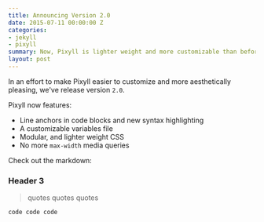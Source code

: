 ```yaml
---
title: Announcing Version 2.0
date: 2015-07-11 00:00:00 Z
categories:
- jekyll
- pixyll
summary: Now, Pixyll is lighter weight and more customizable than before.
layout: post
---
```


In an effort to make Pixyll easier to customize and more aesthetically pleasing, we've release version `2.0`.

Pixyll now features:

* Line anchors in code blocks and new syntax highlighting
* A customizable variables file
* Modular, and lighter weight CSS
* No more `max-width` media queries

Check out the markdown: 

### Header 3

> quotes quotes quotes

```
code code code
```

